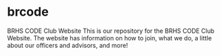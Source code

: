 # brcode
BRHS CODE Club Website
This is our repository for the BRHS CODE Club Website. The website has information on how to join, what we do, a little about our officers and advisors, and more!
